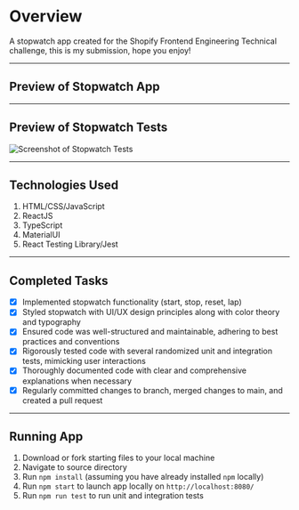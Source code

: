 # Overview

A stopwatch app created for the Shopify Frontend Engineering Technical challenge, this is my submission, hope you enjoy!

---

## Preview of Stopwatch App

---

## Preview of Stopwatch Tests

![Screenshot of Stopwatch Tests](https://i.ibb.co/hsQZdLc/Screenshot-2024-01-28-142939.png)

---

## Technologies Used

1. HTML/CSS/JavaScript
2. ReactJS
3. TypeScript
4. MaterialUI
5. React Testing Library/Jest

---

## Completed Tasks

- [x] Implemented stopwatch functionality (start, stop, reset, lap)
- [x] Styled stopwatch with UI/UX design principles along with color theory and typography
- [x] Ensured code was well-structured and maintainable, adhering to best practices and conventions
- [x] Rigorously tested code with several randomized unit and integration tests, mimicking user interactions
- [x] Thoroughly documented code with clear and comprehensive explanations when necessary
- [x] Regularly committed changes to branch, merged changes to main, and created a pull request

---

## Running App

1. Download or fork starting files to your local machine
2. Navigate to source directory
3. Run ```npm install``` (assuming you have already installed ```npm``` locally)
4. Run ```npm start``` to launch app locally on ```http://localhost:8080/```
5. Run ```npm run test``` to run unit and integration tests